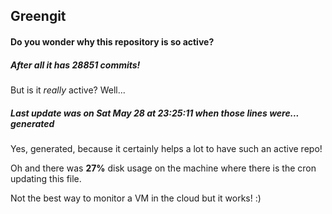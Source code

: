 ## Greengit

#### Do you wonder why this repository is so active?

##### After all it has 28851 commits!

But is it *really* active? Well...

##### Last update was on Sat May 28 at 23:25:11 when those lines were... generated

Yes, generated, because it certainly helps a lot to have such an active repo!

Oh and there was **27%** disk usage on the machine
where there is the cron updating this file.

Not the best way to monitor a VM in the cloud but it works! :)
